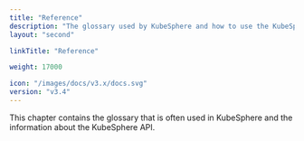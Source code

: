 ```yaml
---
title: "Reference"
description: "The glossary used by KubeSphere and how to use the KubeSphere API to build your own application"
layout: "second"

linkTitle: "Reference"

weight: 17000

icon: "/images/docs/v3.x/docs.svg"
version: "v3.4"
---
```


This chapter contains the glossary that is often used in KubeSphere and the information about the KubeSphere API.
